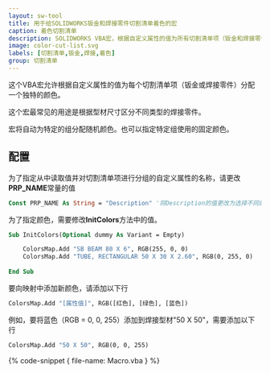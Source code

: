 ```yaml
---
layout: sw-tool
title: 用于给SOLIDWORKS钣金和焊接零件切割清单着色的宏
caption: 着色切割清单
description: SOLIDWORKS VBA宏，根据自定义属性的值为所有切割清单项（钣金和焊接零件）着色
image: color-cut-list.svg
labels: [切割清单,钣金,焊接,着色]
group: 切割清单
---
```

这个VBA宏允许根据自定义属性的值为每个切割清单项（钣金或焊接零件）分配一个独特的颜色。

这个宏最常见的用途是根据型材尺寸区分不同类型的焊接零件。

宏将自动为特定的组分配随机颜色。也可以指定特定组使用的固定颜色。

## 配置

为了指定从中读取值并对切割清单项进行分组的自定义属性的名称，请更改**PRP_NAME**常量的值

~~~ vb
Const PRP_NAME As String = "Description" '将Description的值更改为选择不同的自定义属性
~~~

为了指定颜色，需要修改**InitColors**方法中的值。

~~~ vb
Sub InitColors(Optional dummy As Variant = Empty)

    ColorsMap.Add "SB BEAM 80 X 6", RGB(255, 0, 0)
    ColorsMap.Add "TUBE, RECTANGULAR 50 X 30 X 2.60", RGB(0, 255, 0)
    
End Sub
~~~

要向映射中添加新颜色，请添加以下行

~~~ vb
ColorsMap.Add "[属性值]", RGB([红色], [绿色], [蓝色])
~~~

例如，要将蓝色（RGB = 0, 0, 255）添加到焊接型材"50 X 50"，需要添加以下行

~~~ vb
ColorsMap.Add "50 X 50", RGB(0, 0, 255)
~~~

{% code-snippet { file-name: Macro.vba } %}
